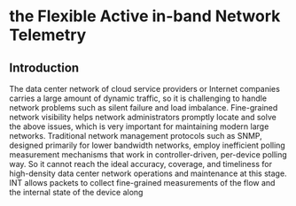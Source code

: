# the Flexible Active in-band Network Telemetry
## Introduction
The data center network of cloud service providers or Internet companies carries a large amount of dynamic traffic, so it is
challenging to handle network problems such as silent failure and load imbalance. Fine-grained network visibility
helps network administrators promptly locate and solve the
above issues, which is very important for maintaining modern
large networks. Traditional network management protocols
such as SNMP, designed primarily for lower bandwidth
networks, employ inefficient polling measurement mechanisms
that work in controller-driven, per-device polling way. So it
cannot reach the ideal accuracy, coverage, and timeliness for
high-density data center network operations and maintenance
at this stage. INT allows packets to collect fine-grained measurements of the flow and the internal state of the device along
